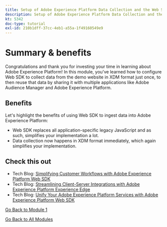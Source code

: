 ```yaml
---
title: Setup of Adobe Experience Platform Data Collection and the Web SDK extension - Summary
description: Setup of Adobe Experience Platform Data Collection and the Web SDK extension - Summary
kt: 5342
doc-type: tutorial
exl-id: 210b1dff-37cc-4eb1-a55a-1f49160549e9
---
```

# Summary & benefits

Congratulations and thank you for investing your time in learning about Adobe Experience Platform! 
In this module, you've learned how to configure Web SDK to collect data from the demo website in XDM format just once, to then reuse that data by sharing it with multiple applications like Adobe Audience Manager and Adobe Experience Platform. 

## Benefits

Let's highlight the benefits of using Web SDK to ingest data into Adobe Experience Platform:

- Web SDK replaces all application-specific legacy JavaScript and as such, simplifies your implementation a lot.
- Data collection now happens in XDM format immediately, which again simplifies your implementation.

## Check this out

- Tech Blog: [Simplifying Customer Workflows with Adobe Experience Platform Web SDK](https://medium.com/adobetech/simplifying-customer-workflows-with-adobe-experience-platform-web-sdk-4e54fe134f4a)
- Tech Blog: [Streamlining Client-Server Integrations with Adobe Experience Platform Experience Edge](https://medium.com/adobetech/streamlining-client-server-integrations-with-adobe-experience-platform-experience-edge-1caaef887172)
- Tech Blog: [Unify Your Adobe Experience Platform Services with Adobe Experience Platform Web SDK](https://medium.com/adobetech/unify-your-adobe-experience-platform-services-with-adobe-experience-platform-web-sdk-75cf6851a9fc)

[Go Back to Module 1](./data-ingestion-launch-web-sdk.md)

[Go Back to All Modules](../../../overview.md)
